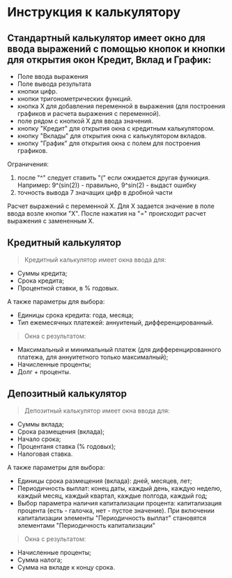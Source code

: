 # Инструкция к калькулятору #

## Стандартный калькулятор имеет окно для ввода выражений с помощью кнопок и кнопки для открытия окон Кредит, Вклад и График:

- Поле ввода выражения
- Поле вывода результата
- кнопки цифр.
- кнопки тригонометрических функций.
- кнопка Х для добавления переменной в выражения (для построения графиков и расчета выражения с переменной).
- поле рядом с кнопкой Х для ввода значения.  
- кнопку "Кредит" для открытия окна с кредитным калькулятором.
- кнопку "Вклады" для открытия окна с калькулятором вкладов.
- кнопку "График" для открытия окна с полем для построения графиков.

Ограничения:
1) после "^" следует ставить "(" если ожидается другая функиция. Например:   9^(sin(2)) - правильно, 9^sin(2)  - выдаст ошибку 
2) точность вывода 7 значащих цифр в дробной части

Расчет выражений с переменной Х. Для Х задается значение в поле ввода возле кнопки "Х". После нажатия на "=" происходит расчет выражения с замененным Х.

## Кредитный калькулятор

> Кредитный калькулятор имеет окна ввода для:
- Суммы кредита;
- Срока кредита;
- Процентной ставки, в % годовых.

А также параметры для выбора:
- Единицы срока кредита: года, месяца;
- Тип ежемесячных платежей: аннуитеный, дифференцированный.

> Окна с результатом:
- Максимальный и минимальный платеж (для дифференцированного платежа, для аннуитетного только максималный);
- Начисленные проценты;
- Долг + проценты.

## Депозитный калькулятор

> Депозитный калькулятор имеет окна ввода для:
- Суммы вклада;
- Срока размещения (вклада);
- Начало срока;
- Процентаня ставка (% годовых);
- Налоговая ставка.

А также параметры для выбора:
- Единицы срока размещения (вклада): дней, месяцев, лет;
- Периодичность выплат: конец даты, каждый день, каждую неделю, каждый месяц, каждый квартал, каждые полгода, каждый год;
- Выбор параметра наличия капитализации процента: капитализация процента (есть - галочка, нет - пустое значение).
    При включении капитализации элементы "Периодичность выплат" становятся элементами "Периодичность капитализации"

> Окна с результатом:
- Начисленные проценты;
- Сумма налога;
- Сумма на вкладе к концу срока.
